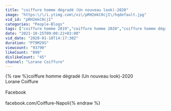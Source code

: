 ```yaml
---
title: "coiffure homme dégradé (Un nouveau look)-2020"
image: "https:\/\/i.ytimg.com\/vi\/pRH2mkC0cjI\/hqdefault.jpg"
vid_id: "pRH2mkC0cjI"
categories: "People-Blogs"
tags: ["coiffure homme 2019","coiffure homme 2020","coiffure homme dégradé"]
date: "2021-10-25T09:00:22+03:00"
vid_date: "2020-01-18T14:17:30Z"
duration: "PT9M29S"
viewcount: "93790"
likeCount: "890"
dislikeCount: "45"
channel: "Lorane Coiffure"
---
```

{% raw %}coiffure homme dégradé (Un nouveau look)-2020<br />Lorane Coiffure<br /><br />Facebook<br /><br />facebook.com/Coiffure-Napoli{% endraw %}
